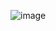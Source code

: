 ![image](https://github.com/VinerX/HomeTasksCPP_Makarov/assets/60321176/6d6d26e8-3861-486d-a1cf-e9fbd3fe27ce)
